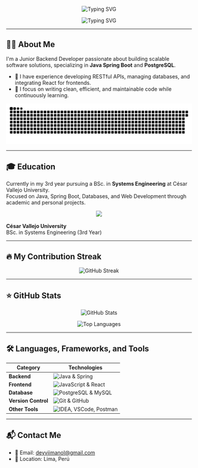 <!-- Encabezado animado -->
<!-- Banner animado de presentación -->
<p align="center">
  <img src="https://readme-typing-svg.demolab.com?font=Fira+Code&weight=600&size=28&pause=1000&center=true&vCenter=true&width=600&lines=Hi+there!+👋;I'm+Deyvi+Imanol+Ruiz" alt="Typing SVG" />
</p>

<p align="center">
  <img src="https://readme-typing-svg.demolab.com?font=Fira+Code&weight=500&size=24&pause=1000&center=true&vCenter=true&width=435&lines=Junior+Backend+Developer;Systems+Engineering+Student;Java+%7C+Spring+Boot+%7C+PostgreSQL;Always+learning+new+things" alt="Typing SVG" />
</p>

---

## 🧑‍💻 About Me
I'm a Junior Backend Developer passionate about building scalable software solutions, specializing in **Java Spring Boot** and **PostgreSQL**.  
- 🔧 I have experience developing RESTful APIs, managing databases, and integrating React for frontends.  
- 🎯 I focus on writing clean, efficient, and maintainable code while continuously learning.  

<!-- Juego Snake -->
<p align="center">
  <img src="https://raw.githubusercontent.com/codediaz/codediaz/output/github-contribution-grid-snake.svg" alt="Snake animation" />
</p>

---

## 🎓 Education
Currently in my 3rd year pursuing a BSc. in **Systems Engineering** at César Vallejo University.  
Focused on Java, Spring Boot, Databases, and Web Development through academic and personal projects.

<p align="center">
  <img src="https://camo.githubusercontent.com/cde63a73386a5a85d2f5d0fa7344746402e1d12e0f9b3da0248b542f5ed7e4aa/68747470733a2f2f7365656b766563746f72732e636f6d2f66696c65732f646f776e6c6f61642f756e6976657273696461642d63657361722d76616c6c656a6f2d6c6f676f2d30312e6a7067" width="150" />
</p>

**César Vallejo University**  
BSc. in Systems Engineering (3rd Year)  

---

## 🔥 My Contribution Streak
<p align="center">
  <img src="https://streak-stats.demolab.com?user=iamdeyvidev&theme=dark&border_radius=5&date_format=M%20j%5B%2C%20Y%5D" alt="GitHub Streak" />
</p>

---

## ⭐ GitHub Stats
<p align="center">
  <img src="https://github-readme-stats.vercel.app/api?username=iamdeyvidev&show_icons=true&theme=dark" alt="GitHub Stats" />
</p>

<p align="center">
  <img src="https://github-readme-stats.vercel.app/api/top-langs/?username=iamdeyvidev&layout=compact&theme=dark" alt="Top Languages" />
</p>

---

## 🛠️ Languages, Frameworks, and Tools
| Category        | Technologies |
|-----------------|--------------|
| **Backend**     | ![Java & Spring](https://camo.githubusercontent.com/cb6fa3c1bbbb029cd788279eaeafe2a57766f485c56881c2a17ef08e04e86182/68747470733a2f2f736b696c6c69636f6e732e6465762f69636f6e733f693d6a6176612c737072696e67) |
| **Frontend**    | ![JavaScript & React](https://camo.githubusercontent.com/6b1f582a089bf9a302d89840a14116292d8589a145f6fc90e6080cb9816a4ed7/68747470733a2f2f736b696c6c69636f6e732e6465762f69636f6e733f693d6a732c7265616374) |
| **Database**    | ![PostgreSQL & MySQL](https://camo.githubusercontent.com/d1f66d24707d0427697ea106a766d3519caaf2f988934ba895b760d0571f4231/68747470733a2f2f736b696c6c69636f6e732e6465762f69636f6e733f693d706f737467726573716c2c6d7973716c) |
| **Version Control** | ![Git & GitHub](https://camo.githubusercontent.com/cf3adca360eeb9ae8a37946bc0f724e30a4affc65c88e5326b5467f4fab2fc95/68747470733a2f2f736b696c6c69636f6e732e6465762f69636f6e733f693d6769742c676974687562) |
| **Other Tools** | ![IDEA, VSCode, Postman](https://camo.githubusercontent.com/019b74bdb00104230d1abbdd103c57791b14a4ecdf2d33d109f628c054398872/68747470733a2f2f736b696c6c69636f6e732e6465762f69636f6e733f693d696465612c7673636f64652c706f73746d616e) |

---

## 📬 Contact Me
- 📧 Email: deyviimanol@gmail.com
- 📍 Location: Lima, Perú

